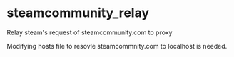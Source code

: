 # steamcommunity_relay
Relay steam's request of steamcommunity.com to proxy

Modifying hosts file to resovle steamcommnity.com to localhost is needed.
